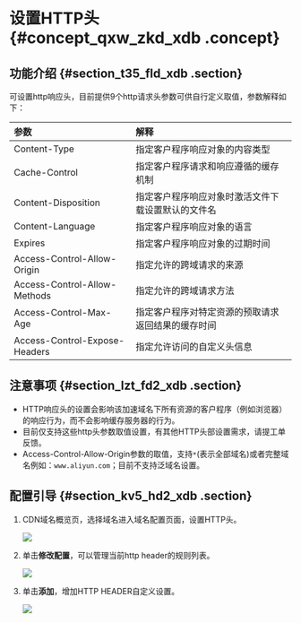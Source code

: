 # 设置HTTP头 {#concept_qxw_zkd_xdb .concept}

## 功能介绍 {#section_t35_fld_xdb .section}

可设置http响应头，目前提供9个http请求头参数可供自行定义取值，参数解释如下：

|参数|解释|
|:-|:-|
|Content-Type|指定客户程序响应对象的内容类型|
|Cache-Control|指定客户程序请求和响应遵循的缓存机制|
|Content-Disposition|指定客户程序响应对象时激活文件下载设置默认的文件名|
|Content-Language|指定客户程序响应对象的语言|
|Expires|指定客户程序响应对象的过期时间|
|Access-Control-Allow-Origin|指定允许的跨域请求的来源|
|Access-Control-Allow-Methods|指定允许的跨域请求方法|
|Access-Control-Max-Age|指定客户程序对特定资源的预取请求返回结果的缓存时间|
|Access-Control-Expose-Headers|指定允许访问的自定义头信息|

## 注意事项 {#section_lzt_fd2_xdb .section}

-   HTTP响应头的设置会影响该加速域名下所有资源的客户程序（例如浏览器）的响应行为，而不会影响缓存服务器的行为。
-   目前仅支持这些http头参数取值设置，有其他HTTP头部设置需求，请提工单反馈。
-   Access-Control-Allow-Origin参数的取值，支持`*`\(表示全部域名\)或者完整域名例如：`www.aliyun.com`；目前不支持泛域名设置。

## 配置引导 {#section_kv5_hd2_xdb .section}

1.  CDN域名概览页，选择域名进入域名配置页面，设置HTTP头。

    ![](http://static-aliyun-doc.oss-cn-hangzhou.aliyuncs.com/assets/img/5149/3423_zh-CN.png)

2.  单击**修改配置**，可以管理当前http header的规则列表。

    ![](http://static-aliyun-doc.oss-cn-hangzhou.aliyuncs.com/assets/img/5149/3424_zh-CN.png)

3.  单击**添加**，增加HTTP HEADER自定义设置。

    ![](http://static-aliyun-doc.oss-cn-hangzhou.aliyuncs.com/assets/img/5149/3425_zh-CN.png)


